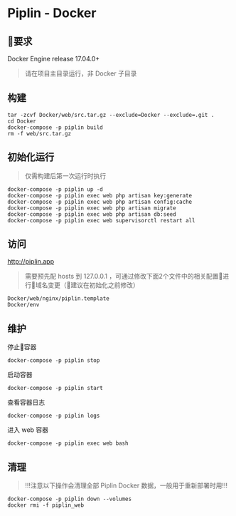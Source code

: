 # Piplin - Docker
## 要求
Docker Engine release 17.04.0+
>请在项目主目录运行，非 Docker 子目录

## 构建
```
tar -zcvf Docker/web/src.tar.gz --exclude=Docker --exclude=.git .
cd Docker
docker-compose -p piplin build
rm -f web/src.tar.gz
```

## 初始化运行
>仅需构建后第一次运行时执行
```
docker-compose -p piplin up -d
docker-compose -p piplin exec web php artisan key:generate
docker-compose -p piplin exec web php artisan config:cache
docker-compose -p piplin exec web php artisan migrate
docker-compose -p piplin exec web php artisan db:seed
docker-compose -p piplin exec web supervisorctl restart all
```

## 访问
http://piplin.app
>需要预先配 hosts 到 127.0.0.1 ，可通过修改下面2个文件中的相关配置进行域名变更（建议在初始化之前修改）
```
Docker/web/nginx/piplin.template
Docker/env
```

## 维护
停止容器

`docker-compose -p piplin stop`

启动容器

`docker-compose -p piplin start`

查看容器日志

`docker-compose -p piplin logs`

进入 web 容器

`docker-compose -p piplin exec web bash`

## 清理
>!!!注意以下操作会清理全部 Piplin Docker 数据，一般用于重新部署时用!!!
```
docker-compose -p piplin down --volumes
docker rmi -f piplin_web
```
